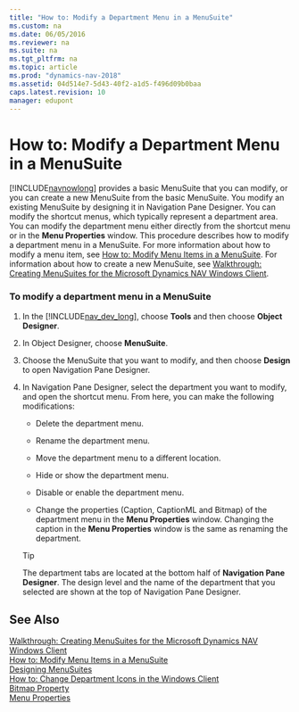 ```yaml
---
title: "How to: Modify a Department Menu in a MenuSuite"
ms.custom: na
ms.date: 06/05/2016
ms.reviewer: na
ms.suite: na
ms.tgt_pltfrm: na
ms.topic: article
ms.prod: "dynamics-nav-2018"
ms.assetid: 04d514e7-5d43-40f2-a1d5-f496d09b0baa
caps.latest.revision: 10
manager: edupont
---
```

# How to: Modify a Department Menu in a MenuSuite
[!INCLUDE[navnowlong](includes/navnowlong_md.md)] provides a basic MenuSuite that you can modify, or you can create a new MenuSuite from the basic MenuSuite. You modify an existing MenuSuite by designing it in Navigation Pane Designer. You can modify the shortcut menus, which typically represent a department area. You can modify the department menu either directly from the shortcut menu or in the **Menu Properties** window. This procedure describes how to modify a department menu in a MenuSuite. For more information about how to modify a menu item, see [How to: Modify Menu Items in a MenuSuite](How-to--Modify-Menu-Items-in-a-MenuSuite.md). For information about how to create a new MenuSuite, see [Walkthrough: Creating MenuSuites for the Microsoft Dynamics NAV Windows Client](Walkthrough--Creating-MenuSuites-for-the-Microsoft-Dynamics-NAV-Windows-Client.md).  
  
### To modify a department menu in a MenuSuite  
  
1.  In the [!INCLUDE[nav_dev_long](includes/nav_dev_long_md.md)], choose **Tools** and then choose **Object Designer**.  
  
2.  In Object Designer, choose **MenuSuite**.  
  
3.  Choose the MenuSuite that you want to modify, and then choose **Design** to open Navigation Pane Designer.  
  
4.  In Navigation Pane Designer, select the department you want to modify, and open the shortcut menu. From here, you can make the following modifications:  
  
    -   Delete the department menu.  
  
    -   Rename the department menu.  
  
    -   Move the department menu to a different location.  
  
    -   Hide or show the department menu.  
  
    -   Disable or enable the department menu.  
  
    -   Change the properties \(Caption, CaptionML and Bitmap\) of the department menu in the **Menu Properties** window. Changing the caption in the **Menu Properties** window is the same as renaming the department.  
  
    > [!TIP]  
    >  The department tabs are located at the bottom half of **Navigation Pane Designer**. The design level and the name of the department that you selected are shown at the top of Navigation Pane Designer.  
  
## See Also  
 [Walkthrough: Creating MenuSuites for the Microsoft Dynamics NAV Windows Client](Walkthrough--Creating-MenuSuites-for-the-Microsoft-Dynamics-NAV-Windows-Client.md)   
 [How to: Modify Menu Items in a MenuSuite](How-to--Modify-Menu-Items-in-a-MenuSuite.md)   
 [Designing MenuSuites](Designing-MenuSuites.md)   
 [How to: Change Department Icons in the Windows Client](How-to--Change-Department-Icons-in-the-Windows-Client.md)   
 [Bitmap Property](Bitmap-Property.md)   
 [Menu Properties](uiref/-$-S_2490-Menu-Properties-$-.md)